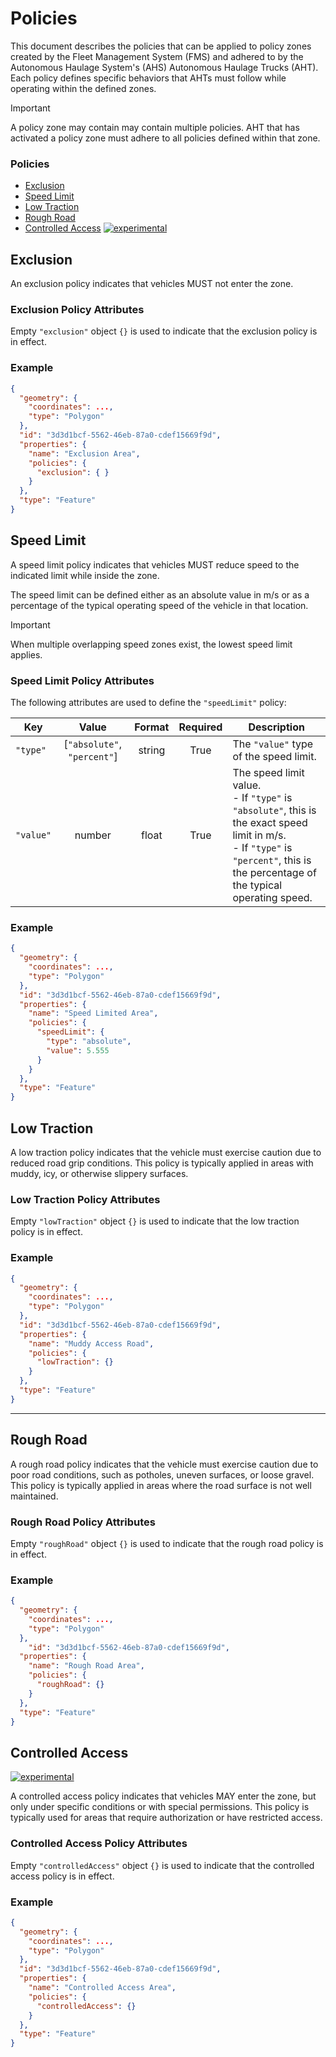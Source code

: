 # Policies

This document describes the policies that can be applied to policy zones created by the Fleet Management System (FMS) and adhered to by the Autonomous Haulage System's (AHS) Autonomous Haulage Trucks (AHT). Each policy defines specific behaviors that AHTs must follow while operating within the defined zones.

> [!IMPORTANT]
> A policy zone may contain may contain multiple policies. AHT that has activated a policy zone must adhere to all policies defined within that zone.

### Policies
- [Exclusion](#exclusion)
- [Speed Limit](#speed-limit)
- [Low Traction](#low-traction)
- [Rough Road](#rough-road)
- [Controlled Access](#controlled-access) [![experimental](https://badges.github.io/stability-badges/dist/experimental.svg)](https://github.com/badges/stability-badges)


## Exclusion
An exclusion policy indicates that vehicles MUST not enter the zone.

### Exclusion Policy Attributes
Empty `"exclusion"` object `{}` is used to indicate that the exclusion policy is in effect.

### Example
```json
{
  "geometry": {
    "coordinates": ...,
    "type": "Polygon"
  },
  "id": "3d3d1bcf-5562-46eb-87a0-cdef15669f9d",
  "properties": {
    "name": "Exclusion Area",
    "policies": {
      "exclusion": { }
    }
  },
  "type": "Feature"
}
```

## Speed Limit
A speed limit policy indicates that vehicles MUST reduce speed to the indicated limit while inside the zone.

The speed limit can be defined either as an absolute value in m/s or as a percentage of the typical operating speed of the vehicle in that location.

> [!IMPORTANT]
> When multiple overlapping speed zones exist, the lowest speed limit applies.

### Speed Limit Policy Attributes
The following attributes are used to define the `"speedLimit"` policy:

| Key | Value | Format | Required | Description |
| --- |:---:|:---:|:---:| --- |
| `"type"` | [`"absolute"`, `"percent"`] | string | True | The `"value"` type of the speed limit. |
| `"value"` | number | float | True | The speed limit value. <br/> - If `"type"` is `"absolute"`, this is the exact speed limit in m/s. <br/> - If `"type"` is `"percent"`, this is the percentage of the typical operating speed. |

### Example 
```json
{
  "geometry": {
    "coordinates": ...,
    "type": "Polygon"
  },
  "id": "3d3d1bcf-5562-46eb-87a0-cdef15669f9d",
  "properties": {
    "name": "Speed Limited Area",
    "policies": {
      "speedLimit": {
        "type": "absolute",
        "value": 5.555
      }
    }
  },
  "type": "Feature"
}
```

## Low Traction
A low traction policy indicates that the vehicle must exercise caution due to reduced road grip conditions. This policy is typically applied in areas with muddy, icy, or otherwise slippery surfaces.

### Low Traction Policy Attributes
Empty `"lowTraction"` object `{}` is used to indicate that the low traction policy is in effect.

### Example
```json
{
  "geometry": {
    "coordinates": ...,
    "type": "Polygon"
  },
  "id": "3d3d1bcf-5562-46eb-87a0-cdef15669f9d",
  "properties": {
    "name": "Muddy Access Road",
    "policies": {
      "lowTraction": {}
    }
  },
  "type": "Feature"
}
```
---

## Rough Road
A rough road policy indicates that the vehicle must exercise caution due to poor road conditions, such as potholes, uneven surfaces, or loose gravel. This policy is typically applied in areas where the road surface is not well maintained.

### Rough Road Policy Attributes
Empty `"roughRoad"` object `{}` is used to indicate that the rough road policy is in effect.

### Example
```json
{
  "geometry": {
    "coordinates": ...,
    "type": "Polygon"
  },
	"id": "3d3d1bcf-5562-46eb-87a0-cdef15669f9d",
  "properties": {
    "name": "Rough Road Area",
    "policies": {
      "roughRoad": {}
    }
  },
  "type": "Feature"
}
```

## Controlled Access

[![experimental](https://badges.github.io/stability-badges/dist/experimental.svg)](https://github.com/badges/stability-badges)

A controlled access policy indicates that vehicles MAY enter the zone, but only under specific conditions or with special permissions. This policy is typically used for areas that require authorization or have restricted access.

### Controlled Access Policy Attributes
Empty `"controlledAccess"` object `{}` is used to indicate that the controlled access policy is in effect.

### Example
```json
{
  "geometry": {
    "coordinates": ...,
    "type": "Polygon"
  },
  "id": "3d3d1bcf-5562-46eb-87a0-cdef15669f9d",
  "properties": {
    "name": "Controlled Access Area",
    "policies": {
      "controlledAccess": {}
    }
  },
  "type": "Feature"
}
```